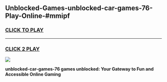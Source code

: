 
## Unblocked-Games-unblocked-car-games-76-Play-Online-#mmipf
<h3>
<a href="https://premium.freeplayer.one?title=unblocked-car-games-76&ref=27F">CLICK TO PLAY</a></h3>
<hr>

<h3>
<a href="https://premium.freeplayer.one?title=unblocked-car-games-76&ref=27F">CLICK 2 PLAY</a>
  
</h3>

<a href="https://premium.freeplayer.one?title=unblocked-car-games-76&ref=27F"><img src="https://clearcache.store/games.png"></a>


**unblocked-car-games-76 games unblocked: Your Gateway to Fun and Accessible Online Gaming**

